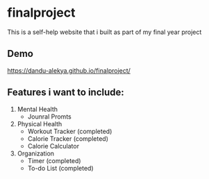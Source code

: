 # finalproject
This is a self-help website that i built as part of my final year project
## Demo
https://dandu-alekya.github.io/finalproject/

## Features i want to include:
1. Mental Health 
   * Jounral Promts
2. Physical Health   
   * Workout Tracker (completed)
   * Calorie Tracker (completed)
   * Calorie Calculator
3. Organization
   * Timer (completed)
   * To-do List (completed)

